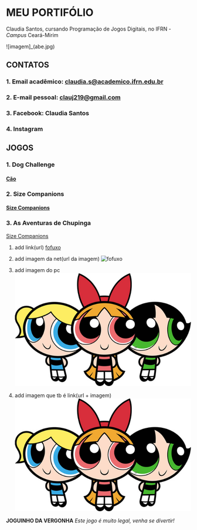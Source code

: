 # MEU PORTIFÓLIO 

Claudia Santos, cursando Programação de Jogos Digitais, no IFRN - _Campus_ Ceará-Mirim

![imagem]_(abe.jpg)


## CONTATOS

### 1. Email acadêmico: claudia.s@academico.ifrn.edu.br

### 2. E-mail pessoal: clauj219@gmail.com

### 3. Facebook: Claudia Santos

### 4. Instagram

## JOGOS

### 1. Dog Challenge

#### <a href = " https://ruanaffff.github.io/CAOZINHOGUB/ " target="_blank"> Cão </a> 

### 2. Size Companions

#### <a href = " https://danilo25.github.io/SizeCompanions2/ " target="_blank"> Size Companions </a> 

### 3. As Aventuras de Chupinga

<a href = " https://ruanaffff.github.io/Chupinga/ " target="_blank"> Size Companions </a> 


1. add link(url)
[fofuxo](https://www.chimpstickers.com/wp-content/uploads/2016/04/animals010-cute-bear.png)

2. add imagem da net(url da imagem)
![fofuxo](https://www.chimpstickers.com/wp-content/uploads/2016/04/animals010-cute-bear.png)

3. add imagem do pc
![imagem](dg.jpg)

4. add imagem que tb é link(url + imagem)
[![imagem](dg.jpg)](https://www.facebook.com/)

**JOGUINHO DA VERGONHA**
 _Este jogo é muito legal, venha se divertir!_

